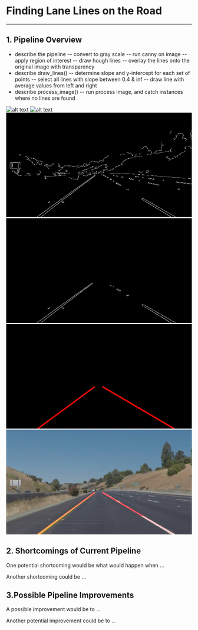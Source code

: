 # **Finding Lane Lines on the Road** 
---

## 1. Pipeline Overview

- describe the pipeline
-- convert to gray scale
-- run canny on image
-- apply region of interest
-- draw hough lines
-- overlay the lines onto the original image with transparency
- describe draw_lines()
-- determine slope and y-intercept for each set of points
-- select all lines with slope between 0.4 & inf
-- draw line with average values from left and right
- describe process_image()
-- run process image, and catch instances where no lines are found



![alt text](image1 "Original") ![alt text](image2 "Grayscale")
![alt text][image3]
![alt text][image4]
![alt text][image5]
![alt text][image6]


## 2. Shortcomings of Current Pipeline


One potential shortcoming would be what would happen when ... 

Another shortcoming could be ...




## 3.Possible Pipeline Improvements

A possible improvement would be to ...

Another potential improvement could be to ...




[//]: # (Image References)

[image1]: ./examples/original.jpg  "Original"
[image2]: ./examples/grayscale.jpg "Grayscale"
[image3]: ./examples/canny.jpg     "Canny"
[image4]: ./examples/roi.jpg       "Region of Interest"
[image5]: ./examples/houghline.jpg "Houghs Lines"
[image6]: ./examples/weighted.jpg  "Weighted Image"
